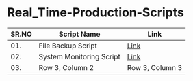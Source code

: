# Real_Time-Production-Scripts

|   SR.NO   | Script Name      | Link       |
|----------------|----------------|----------------|
|    01.    | File Backup Script| [Link](https://github.com/pranav278/Real_Time-Production-Scripts/blob/main/File%20Backup%20Script.md)|
| 02.| System Monitoring Script | [Link]()|
| 03.| Row 3, Column 2| Row 3, Column 3|
